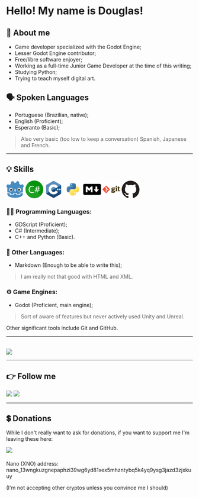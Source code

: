 # Hello! My name is Douglas!

## 📇 About me

- Game developer specialized with the Godot Engine;
- Lesser Godot Engine contributor;
- Free/libre software enjoyer;
- Working as a full-time Junior Game Developer at the time of this writing;
- Studying Python;
- Trying to teach myself digital art.

## 🗣️ Spoken Languages

- Portuguese (Brazilian, native);
- English (Proficient);
- Esperanto (Basic);
> Also very basic (too low to keep a conversation) Spanish, Japanese and French.

---

## 💡 Skills
<code><img width="48" src="https://github.com/github/explore/raw/main/topics/godot/godot.png" alt="Godot"/></code>
<code><img width="48" src="https://github.com/github/explore/raw/main/topics/csharp/csharp.png" alt="C#"/></code>
<code><img width="48" src="https://github.com/github/explore/raw/main/topics/cpp/cpp.png" alt="C++"/></code>
<code><img width="48" src="https://github.com/github/explore/raw/main/topics/python/python.png" alt="Python"/></code>
<code><img width="48" src="https://github.com/github/explore/raw/main/topics/markdown/markdown.png" alt="Markdown"/></code>
<code><img width="48" src="https://github.com/github/explore/raw/main/topics/git/git.png" alt="Git"/></code>
<code><img width="48" src="https://github.com/github/explore/raw/main/topics/github-api/github-api.png" alt="GitHub" style="background-color:white;"/></code>

### 👨‍💻 Programming Languages:

- GDScript (Proficient);
- C# (Intermediate);
- C++ and Python (Basic).
 
### 📜 Other Languages:

- Markdown (Enough to be able to write this);
> I am really not that good with HTML and XML.
 
### ⚙️ Game Engines:

- Godot (Proficient, main engine);
> Sort of aware of features but never actively used Unity and Unreal.

Other significant tools include Git and GitHub.

---
<br/>
<img align='center' src="https://github-readme-stats.vercel.app/api?username=DeeJayLSP&theme=onedark&show_icons=true">

---
## 👉 Follow me

<p align="left">

  <a href="https://www.linkedin.com/in/douglas-le%C3%A3o-043769178/" alt="Linkedin">
  <img src="https://img.shields.io/badge/-Linkedin-0e76a8?style=for-the-badge&logo=Linkedin&logoColor=white" /></a>
  
  <a href="https://twitter.com/DeeJay_LSP" alt="Twitter">
  <img src="https://img.shields.io/twitter/follow/DeeJay_LSP?style=for-the-badge&logo=twitter&logoColor=white" /></a>
  
  
</p>

---

## 💲 Donations

While I don't really want to ask for donations, if you want to support me I'm leaving these here:

<a href="https://ko-fi.com/deejaylsp40250" alt="Ko-fi">
<img src="https://storage.ko-fi.com/cdn/brandasset/kofi_button_blue.png" height=40 /></a>
<br><br/>
Nano (XNO) address: nano_13wngkuzgnepaphzi39wg6yd81xex5mhzntybq5k4yq9ysg3jazd3zjxkuuy

(I'm not accepting other cryptos unless you convince me I should)
